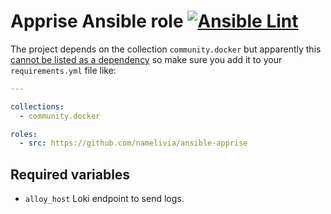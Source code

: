 # Apprise Ansible role [![Ansible Lint](https://github.com/namelivia/ansible-apprise/actions/workflows/ansible-lint.yml/badge.svg)](https://github.com/namelivia/ansible-apprise/actions/workflows/ansible-lint.yml)

The project depends on the collection `community.docker` but apparently this [cannot be listed as a dependency](https://github.com/ansible/ansible/issues/62847) so make sure you add it to your `requirements.yml` file like:

```yml
---

collections:
  - community.docker

roles:
  - src: https://github.com/namelivia/ansible-apprise
```

## Required variables

 - `alloy_host` Loki endpoint to send logs.
